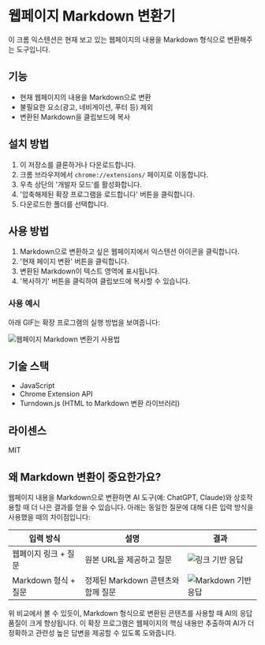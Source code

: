 # 웹페이지 Markdown 변환기

이 크롬 익스텐션은 현재 보고 있는 웹페이지의 내용을 Markdown 형식으로 변환해주는 도구입니다.

## 기능

- 현재 웹페이지의 내용을 Markdown으로 변환
- 불필요한 요소(광고, 네비게이션, 푸터 등) 제외
- 변환된 Markdown을 클립보드에 복사

## 설치 방법

1. 이 저장소를 클론하거나 다운로드합니다.
2. 크롬 브라우저에서 `chrome://extensions/` 페이지로 이동합니다.
3. 우측 상단의 '개발자 모드'를 활성화합니다.
4. '압축해제된 확장 프로그램을 로드합니다' 버튼을 클릭합니다.
5. 다운로드한 폴더를 선택합니다.

## 사용 방법

1. Markdown으로 변환하고 싶은 웹페이지에서 익스텐션 아이콘을 클릭합니다.
2. '현재 페이지 변환' 버튼을 클릭합니다.
3. 변환된 Markdown이 텍스트 영역에 표시됩니다.
4. '복사하기' 버튼을 클릭하여 클립보드에 복사할 수 있습니다.

### 사용 예시

아래 GIF는 확장 프로그램의 실행 방법을 보여줍니다:

![웹페이지 Markdown 변환기 사용법](https://github.com/user-attachments/assets/e3e1780d-746e-47a0-9912-584fb9758d53)

## 기술 스택

- JavaScript
- Chrome Extension API
- Turndown.js (HTML to Markdown 변환 라이브러리)

## 라이센스

MIT

## 왜 Markdown 변환이 중요한가요?

웹페이지 내용을 Markdown으로 변환하면 AI 도구(예: ChatGPT, Claude)와 상호작용할 때 더 나은 결과를 얻을 수 있습니다. 아래는 동일한 질문에 대해 다른 입력 방식을 사용했을 때의 차이점입니다:

| 입력 방식            | 설명                               | 결과                                                                                                   |
| -------------------- | ---------------------------------- | ------------------------------------------------------------------------------------------------------ |
| 웹페이지 링크 + 질문 | 원본 URL을 제공하고 질문           | ![링크 기반 응답](https://github.com/user-attachments/assets/5a867b59-5965-4fba-bff3-ce914695256c)     |
| Markdown 형식 + 질문 | 정제된 Markdown 콘텐츠와 함께 질문 | ![Markdown 기반 응답](https://github.com/user-attachments/assets/ad302f12-2479-4334-847b-0f9d7c697123) |

위 비교에서 볼 수 있듯이, Markdown 형식으로 변환된 콘텐츠를 사용할 때 AI의 응답 품질이 크게 향상됩니다. 이 확장 프로그램은 웹페이지의 핵심 내용만 추출하여 AI가 더 정확하고 관련성 높은 답변을 제공할 수 있도록 도와줍니다.
